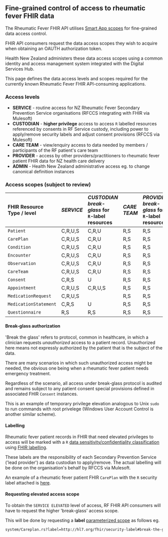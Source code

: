 ## Fine-grained control of access to rheumatic fever FHIR data

The Rheumatic Fever FHIR API utilises [Smart App scopes](https://build.fhir.org/ig/HL7/smart-app-launch/scopes-and-launch-context.html#finer-grained-resource-constraints-using-search-parameters) for fine-grained data access control.

FHIR API consumers request the data access scopes they wish to acquire when obtaining an OAUTH authorization token.

Health New Zealand administers these data access scopes using a common identity and access management system integrated with the Digital Services Hub.

This page defines the data access levels and scopes required for the currently known Rheumatic Fever FHIR API-consuming applications.

### Access levels

- **SERVICE** - routine access for NZ Rheumatic Fever Secondary Prevention Service organisations (RFCCS integrating with FHIR via Mulesoft)
- **CUSTODIAN** - **higher privilege** access to access `R` labelled resources referenced by consents in RF Service custody, including power to apply/remove security labels and adjust consent provisions (RFCCS via Mulesoft)
- **CARE TEAM** - view/enquiry access to data needed by members / participants of the RF patient's care team
- **PROVIDER** - access by other providers/practitioners to rheumatic fever patient FHIR data for NZ health care delivery
- **ADMIN** - Health New Zealand administrative access eg. to change canonical definition instances

### Access scopes (subject to review)

| FHIR Resource Type / level  | *SERVICE*| *CUSTODIAN*<br>*break-glass* for<br>`R`-label resources | *CARE TEAM* | *PROVIDER* <br>*break-glass* for<br>`R`-label resources | *ADMIN* |
|:----|:----|:----|:----|:----|:----|
|`Patient`              | C,R,U,S  | C,R,U    | R,S   | R,S   | C,R,U,S   |
|`CarePlan`             | C,R,U,S  | C,R,U    | R,S   | R,S   | C,R,U,S   |
|`Condition`            | C,R,U,S  | C,R,U    | R,S   | R,S   | C,R,U,S   |
|`Encounter`            | C,R,U,S  | C,R,U    | R,S   | R,S   | C,R,U,S   |
|`Observation`          | C,R,U,S  | C,R,U    | R,S   | R,S   | C,R,U,S   |
|`CareTeam`             | C,R,U,S  | C,R,U    | R,S   | R,S   | C,R,U,S   |
|`Consent`              | C,R,S    | U        | R,S   | R,S   | C,R,U,S   |
|`Appointment`          | C,R,U,S  | C,R,U,S  | R,S   | R,S   | C,R,U,S   |
|`MedicationRequest`    | C,R,U,S  |          | R,S   | R,S   | C,R,U,S   |
|`MedicationStatement`  | C,R,S    | U        | R,S   | R,S   | C,R,U,S   |
|`Questionnaire`        | R,S      | R,S      | R,S   | R,S   | C,R,U,S   |

#### Break-glass authorization

'Break the glass' refers to protocol, common in healthcare, in which a clinician requests *unauthorized* access to a patient record.  Unauthorized here means not expressly authorized by the patient that is the subject of the data.

There are many scenarios in which such unauthorized access might be needed, the obvious one being when a rheumatic fever patient needs emergency treatment.

Regardless of the scenario, all access under break-glass protocol is audited and remains subject to any patient consent special provisions defined in associated FHIR `Consent` instances.

This is an example of temporary privilege elevation analogous to Unix `sudo` to run commands with root privelege (Windows User Account Control is another similar scheme).

#### Labelling

Rheumatic fever patient records in FHIR that need elevated privileges to access will be marked with a `R` [data sensitivity/confidentiality classification](https://terminology.hl7.org/5.5.0/CodeSystem-v3-Confidentiality.html) using [FHIR labelling](https://hl7.org/fhir/R4B/security-labels.html).  

These labels are the responsibility of each Secondary Prevention Service ('lead provider') as data custodian to apply/remove.  The actual labelling will be done on the organisation's behalf by RFCCS via Mulesoft.

An example of a rheumatic fever patient FHIR `CarePlan` with the `R` security label attached is [here](CarePlan-CarePlan-PatientRegistered-R.json.html).

#### Requesting elevated access scope

To obtain the `SERVICE ELEVATED` level of access, RF FHIR API consumers will have to request the higher 'break-glass' access scope.

This will be done by requesting a **label** [parameterized scope](https://build.fhir.org/ig/HL7/smart-app-launch/scopes-and-launch-context.html#finer-grained-resource-constraints-using-search-parameters) as follows eg.

```sh
system/Careplan.rs?label=http://hl7.org/fhir/security-label#break-the-glass
```
